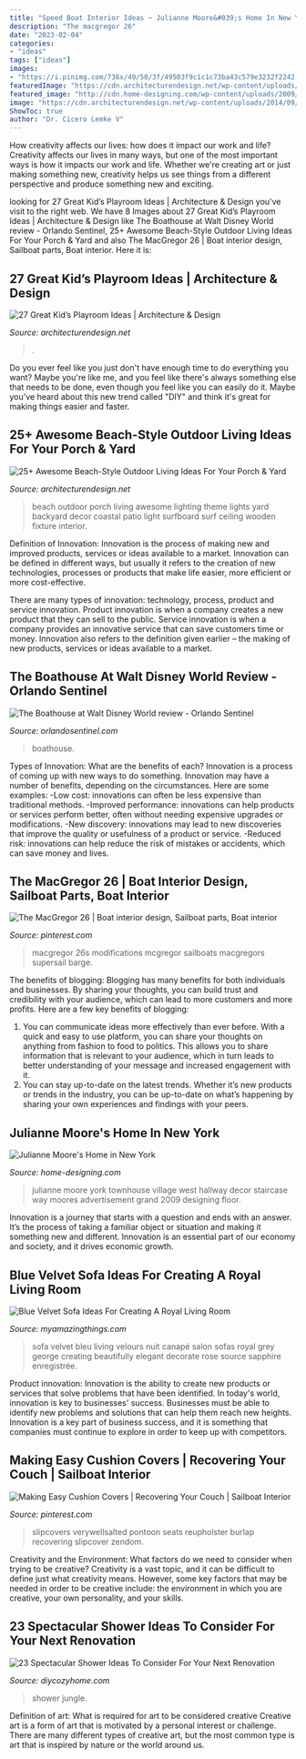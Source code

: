 ```yaml
---
title: "Speed Boat Interior Ideas ~ Julianne Moore&#039;s Home In New York"
description: "The macgregor 26"
date: "2023-02-04"
categories:
- "ideas"
tags: ["ideas"]
images:
- "https://i.pinimg.com/736x/49/50/3f/49503f9c1c1c73ba43c579e3232f2242.jpg"
featuredImage: "https://cdn.architecturendesign.net/wp-content/uploads/2014/09/71.jpeg"
featured_image: "http://cdn.home-designing.com/wp-content/uploads/2009/08/west-village-townhouse-3.jpg"
image: "https://cdn.architecturendesign.net/wp-content/uploads/2014/09/71.jpeg"
ShowToc: true
author: "Dr. Cicero Lemke V"
---
```



How creativity affects our lives: how does it impact our work and life?
Creativity affects our lives in many ways, but one of the most important ways is how it impacts our work and life. Whether we're creating art or just making something new, creativity helps us see things from a different perspective and produce something new and exciting.

	

		
looking for 27 Great Kid’s Playroom Ideas | Architecture &amp; Design you've visit to the right web. We have 8 Images about 27 Great Kid’s Playroom Ideas | Architecture &amp; Design like The Boathouse at Walt Disney World review - Orlando Sentinel, 25+ Awesome Beach-Style Outdoor Living Ideas For Your Porch &amp; Yard and also The MacGregor 26 | Boat interior design, Sailboat parts, Boat interior. Here it is:
		
    
## 27 Great Kid’s Playroom Ideas | Architecture &amp; Design

<img loading=lazy src="https://cdn.architecturendesign.net/wp-content/uploads/2014/09/71.jpeg" onerror="this.onerror=null;this.src='https://tse4.mm.bing.net/th?id=OIP.UG0fjGM6x3Kb6zP7hu8iMwHaE7&amp;pid=15.1';" alt="27 Great Kid’s Playroom Ideas | Architecture &amp; Design">

_Source: architecturendesign.net_

>. 

	

Do you ever feel like you just don't have enough time to do everything you want? Maybe you're like me, and you feel like there's always something else that needs to be done, even though you feel like you can easily do it. Maybe you've heard about this new trend called "DIY" and think it's great for making things easier and faster.

    
## 25+ Awesome Beach-Style Outdoor Living Ideas For Your Porch &amp; Yard

<img loading=lazy src="http://cdn.architecturendesign.net/wp-content/uploads/2015/07/AD-Beach-Style-Outdoor-Living-Ideas-05.jpg" onerror="this.onerror=null;this.src='https://tse3.mm.bing.net/th?id=OIP._nZECffRBr-qtQA3DIzbrQHaJ4&amp;pid=15.1';" alt="25+ Awesome Beach-Style Outdoor Living Ideas For Your Porch &amp; Yard">

_Source: architecturendesign.net_

>beach outdoor porch living awesome lighting theme lights yard backyard decor coastal patio light surfboard surf ceiling wooden fixture interior. 

	

Definition of Innovation:
Innovation is the process of making new and improved products, services or ideas available to a market. Innovation can be defined in different ways, but usually it refers to the creation of new technologies, processes or products that make life easier, more efficient or more cost-effective.

There are many types of innovation: technology, process, product and service innovation. Product innovation is when a company creates a new product that they can sell to the public. Service innovation is when a company provides an innovative service that can save customers time or money. Innovation also refers to the definition given earlier – the making of new products, services or ideas available to a market.

    
## The Boathouse At Walt Disney World Review - Orlando Sentinel

<img loading=lazy src="https://www.trbimg.com/img-555cd390/turbine/os-boathouse-walt-disney-world-review-20150517" onerror="this.onerror=null;this.src='https://tse1.mm.bing.net/th?id=OIP.TNrRS21i6rm6k2jHj2Om4gHaEK&amp;pid=15.1';" alt="The Boathouse at Walt Disney World review - Orlando Sentinel">

_Source: orlandosentinel.com_

>boathouse. 

	

Types of Innovation: What are the benefits of each?
Innovation is a process of coming up with new ways to do something. Innovation may have a number of benefits, depending on the circumstances. Here are some examples: 
-Low cost: innovations can often be less expensive than traditional methods.
-Improved performance: innovations can help products or services perform better, often without needing expensive upgrades or modifications.
-New discovery: innovations may lead to new discoveries that improve the quality or usefulness of a product or service.
-Reduced risk: innovations can help reduce the risk of mistakes or accidents, which can save money and lives.

    
## The MacGregor 26 | Boat Interior Design, Sailboat Parts, Boat Interior

<img loading=lazy src="https://i.pinimg.com/736x/a2/dc/ab/a2dcab8c7ea1903f8738ecc4a4c35a03.jpg" onerror="this.onerror=null;this.src='https://tse4.mm.bing.net/th?id=OIP.iVndu2_qXI18_TCuJ2apvwHaE8&amp;pid=15.1';" alt="The MacGregor 26 | Boat interior design, Sailboat parts, Boat interior">

_Source: pinterest.com_

>macgregor 26s modifications mcgregor sailboats macgregors supersail barge. 

	

The benefits of blogging:
Blogging has many benefits for both individuals and businesses. By sharing your thoughts, you can build trust and credibility with your audience, which can lead to more customers and more profits. Here are a few key benefits of blogging: 
1. You can communicate ideas more effectively than ever before. With a quick and easy to use platform, you can share your thoughts on anything from fashion to food to politics. This allows you to share information that is relevant to your audience, which in turn leads to better understanding of your message and increased engagement with it. 
2. You can stay up-to-date on the latest trends. Whether it’s new products or trends in the industry, you can be up-to-date on what’s happening by sharing your own experiences and findings with your peers.

    
## Julianne Moore&#039;s Home In New York

<img loading=lazy src="http://cdn.home-designing.com/wp-content/uploads/2009/08/west-village-townhouse-3.jpg" onerror="this.onerror=null;this.src='https://tse4.mm.bing.net/th?id=OIP.1EFnd_btrdCeJr0np4SM2wHaJ4&amp;pid=15.1';" alt="Julianne Moore&#039;s Home in New York">

_Source: home-designing.com_

>julianne moore york townhouse village west hallway decor staircase way moores advertisement grand 2009 designing floor. 

	

Innovation is a journey that starts with a question and ends with an answer. It’s the process of taking a familiar object or situation and making it something new and different. Innovation is an essential part of our economy and society, and it drives economic growth.

    
## Blue Velvet Sofa Ideas For Creating A Royal Living Room

<img loading=lazy src="http://myamazingthings.com/wp-content/uploads/2017/08/blue-velvet-sofa-3.jpg" onerror="this.onerror=null;this.src='https://tse3.mm.bing.net/th?id=OIP.mliXHoUAy_GSl_q9ACWEVAHaJl&amp;pid=15.1';" alt="Blue Velvet Sofa Ideas For Creating A Royal Living Room">

_Source: myamazingthings.com_

>sofa velvet bleu living velours nuit canapé salon sofas royal grey george creating beautifully elegant decorate rose source sapphire enregistrée. 

	

Product innovation:
Innovation is the ability to create new products or services that solve problems that have been identified. In today's world, innovation is key to businesses' success. Businesses must be able to identify new problems and solutions that can help them reach new heights. Innovation is a key part of business success, and it is something that companies must continue to explore in order to keep up with competitors.

    
## Making Easy Cushion Covers | Recovering Your Couch | Sailboat Interior

<img loading=lazy src="https://i.pinimg.com/736x/49/50/3f/49503f9c1c1c73ba43c579e3232f2242.jpg" onerror="this.onerror=null;this.src='https://tse1.mm.bing.net/th?id=OIP.tyfQyIjBTtN4h9jPIXYJLQAAAA&amp;pid=15.1';" alt="Making Easy Cushion Covers | Recovering Your Couch | Sailboat Interior">

_Source: pinterest.com_

>slipcovers verywellsalted pontoon seats reupholster burlap recovering slipcover zendom. 

	

Creativity and the Environment: What factors do we need to consider when trying to be creative?
Creativity is a vast topic, and it can be difficult to define just what creativity means. However, some key factors that may be needed in order to be creative include: the environment in which you are creative, your own personality, and your skills.

    
## 23 Spectacular Shower Ideas To Consider For Your Next Renovation

<img loading=lazy src="https://diycozyhome.com/wp-content/uploads/2015/02/jungle-shower.jpg" onerror="this.onerror=null;this.src='https://tse4.mm.bing.net/th?id=OIP.0bHGsfYdJesp8DAJFgZoSgHaLH&amp;pid=15.1';" alt="23 Spectacular Shower Ideas To Consider For Your Next Renovation">

_Source: diycozyhome.com_

>shower jungle. 

	

Definition of art: What is required for art to be considered creative
Creative art is a form of art that is motivated by a personal interest or challenge. There are many different types of creative art, but the most common type is art that is inspired by nature or the world around us.

